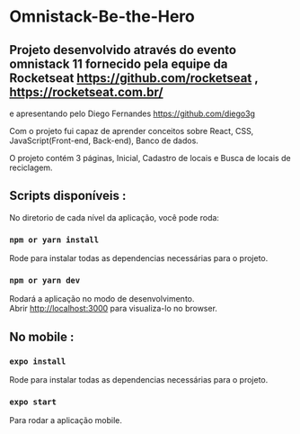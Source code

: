 # Omnistack-Be-the-Hero

## Projeto desenvolvido através do evento omnistack 11 fornecido pela equipe da Rocketseat https://github.com/rocketseat , https://rocketseat.com.br/ 
e apresentando pelo Diego Fernandes https://github.com/diego3g

Com o projeto fui capaz de aprender conceitos sobre React, CSS, JavaScript(Front-end, Back-end), Banco de dados.

O projeto contém 3 páginas, Inicial, Cadastro de locais e Busca de locais de reciclagem.


## Scripts disponíveis :

No diretorio de cada nível da aplicação, você pode roda:

### `npm or yarn install`

Rode para instalar todas as dependencias necessárias para o projeto.<br />


### `npm or yarn dev`

Rodará a aplicação no modo de desenvolvimento.<br />
Abrir [http://localhost:3000](http://localhost:3000) para visualiza-lo no browser.

## No mobile :

### `expo install`

Rode para instalar todas as dependencias necessárias para o projeto.<br />

### `expo start` 
Para rodar a aplicação mobile.

